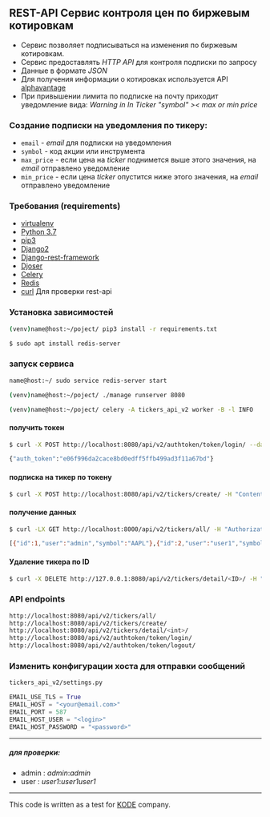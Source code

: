 
## REST-API Сервис контроля цен по биржевым котировкам

+ Сервис позволяет подписываться на изменения по биржевым котировкам. 
+ Сервис предоставлять _HTTP API_ для контроля подписки по запросу
+ Данные в формате _JSON_
+ Для получения информации о котировках используется API [alphavantage](https://www.alphavantage.co)
+ При привышении лимита по подписке на почту приходит уведомление вида: 
  _Warning in <TICKER> In Ticker "symbol" >< max or min price_

### Создание подписки на уведомления по тикеру:
- `email`     - _email_ для подписки на уведомления 
- `symbol`    - код акции или инструмента
- `max_price` - если цена на _ticker_ поднимется выше этого значения, на _email_ отправлено уведомление
- `min_price` - если цена _ticker_ опустится ниже этого значения, на _email_ отправлено уведомление

### Требования (requirements)
+ [virtualenv](https://virtualenv.pypa.io/en/latest/)
+ [Python 3.7](https://www.python.org/)
+ [pip3](https://pip.pypa.io/en/latest/installing/)
+ [Django2](https://docs.djangoproject.com)
+ [Django-rest-framework](https://www.django-rest-framework.org/)
+ [Djoser](https://djoser.readthedocs.io/en/latest/getting_started.html)
+ [Celery](https://docs.celeryproject.org/en/latest/)
+ [Redis](https://redis.io/)
+ [curl](https://curl.haxx.se/docs/httpscripting.html) Для проверки rest-api

### Установка зависимостей
```bash
(venv)name@host:~/poject/ pip3 install -r requirements.txt
```
```bash
$ sudo apt install redis-server
```

### запуск сервиса
```bash
name@host:~/ sudo service redis-server start
``` 
```bash
(venv)name@host:~/poject/ ./manage runserver 8080 
```
```bash
(venv)name@host:~/poject/ celery -A tickers_api_v2 worker -B -l INFO
```

#### получить токен
```bash
$ curl -X POST http://localhost:8080/api/v2/authtoken/token/login/ --data "username=user1&password=user1user1"
```
```bash
{"auth_token":"e06f996da2cace8bd0edff5ffb499ad3f11a67bd"}
```

#### подписка на тикер по токену
```bash
$ curl -X POST http://localhost:8080/api/v2/tickers/create/ -H "Content-Type: application/json" -H "Authorization: Token e06f996da2cace8bd0edff5ffb499ad3f11a67bd" -d '{"symbol":"DELL", "max_price":"51.00", "min_price":"50.01", "email":"qarixq@yandex.ru"}'
```

#### получение данных
```bash
$ curl -LX GET http://localhost:8000/api/v2/tickers/all/ -H "Authorization: Token e06f996da2cace8bd0edff5ffb499ad3f11a67bd"
```
```bash
[{"id":1,"user":"admin","symbol":"AAPL"},{"id":2,"user":"user1","symbol":"TSM"},{"id":3,"user":"user1","symbol":"INTC"},{"id":4,"user":"user2","symbol":"CSCO"},{"id":5,"user":"user2","symbol":"IBM"},{"id":6,"user":"user1","symbol":"NVDA"},{"id":7,"user":"user1","symbol":"ASML"}]
```

#### Удаление тикера по ID
```bash
$ curl -X DELETE http://127.0.0.1:8080/api/v2/tickers/detail/<ID>/ -H "Authorization: Token e06f996da2cace8bd0edff5ffb499ad3f11a67bd"
```

### API endpoints
```bash
http://localhost:8080/api/v2/tickers/all/
http://localhost:8080/api/v2/tickers/create/
http://localhost:8080/api/v2/tickers/detail/<int>/
http://localhost:8080/api/v2/authtoken/token/login/
http://localhost:8080/api/v2/authtoken/token/logout/
```

### Изменить конфигурации хоста для отправки сообщений
```bash
tickers_api_v2/settings.py
```
```python
EMAIL_USE_TLS = True
EMAIL_HOST = "<your@email.com>"
EMAIL_PORT = 587
EMAIL_HOST_USER = "<login>"
EMAIL_HOST_PASSWORD = "<password>"
```

---
##### для проверки:
+ admin :  _admin_:_admin_ 
+ user  :  _user1_:_user1user1_ 

---

This code is written as a test for [KODE](https://kode.ru/) company.
